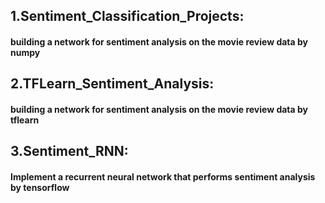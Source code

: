 ## 1.Sentiment_Classification_Projects:

#### building a network for sentiment analysis on the movie review data by numpy


## 2.TFLearn_Sentiment_Analysis:

#### building a network for sentiment analysis on the movie review data by tflearn


## 3.Sentiment_RNN:

#### Implement a recurrent neural network that performs sentiment analysis by tensorflow

